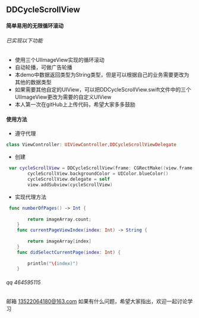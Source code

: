 ## DDCycleScrollView
#### 简单易用的无限循环滚动
###### 已实现以下功能
- 使用三个UIImageView实现的循环滚动
- 自动轮播，可做广告轮播
- 本demo中数据返回类型为String类型，但是可以根据自己的业务需要更改为其他的数据类型
- 如果需要其他自定的UIView，可以把DDCycleScrollView.swift文件中的三个UIImageView更改为需要的自定义UIView
- 本人第一次在gitHub上上传代码，希望大家多多鼓励

#### 使用方法
- 遵守代理
```swift
class ViewController: UIViewController,DDCycleScrollViewDelegate 
```
- 创建
```swift
 var cycleScrollView = DDCycleScrollView(frame: CGRectMake((view.frame.width - 250)/2, 64, 250, 300))
        cycleScrollView.backgroundColor = UIColor.blueColor()
        cycleScrollView.delegate = self
        view.addSubview(cycleScrollView)
```
- 实现代理方法
```swift
 func numberOfPages() -> Int {
        
        return imageArray.count;
    }
    func currentPageViewIndex(index: Int) -> String {
        
        return imageArray[index]
    }
    func didSelectCurrentPage(index: Int) {
        
        println("\(index)")
    }
```
###### qq 464595115
邮箱 13522064180@163.com
如果有什么问题，希望大家指出，欢迎一起讨论学习
